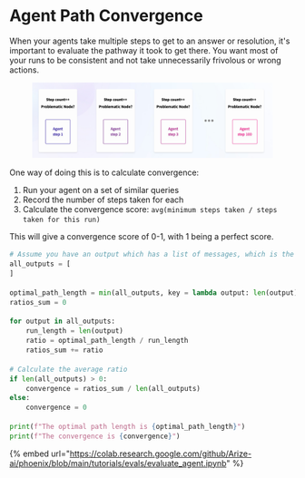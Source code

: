 # Agent Path Convergence

When your agents take multiple steps to get to an answer or resolution, it's important to evaluate the pathway it took to get there. You want most of your runs to be consistent and not take unnecessarily frivolous or wrong actions.

<figure><img src="../../.gitbook/assets/image (4).png" alt=""><figcaption></figcaption></figure>

One way of doing this is to calculate convergence:

1. Run your agent on a set of similar queries
2. Record the number of steps taken for each
3. Calculate the convergence score: `avg(minimum steps taken / steps taken for this run)`

This will give a convergence score of 0-1, with 1 being a perfect score.

```python
# Assume you have an output which has a list of messages, which is the path taken
all_outputs = [
]

optimal_path_length = min(all_outputs, key = lambda output: len(output))
ratios_sum = 0

for output in all_outputs:
    run_length = len(output)
    ratio = optimal_path_length / run_length
    ratios_sum += ratio

# Calculate the average ratio
if len(all_outputs) > 0:
    convergence = ratios_sum / len(all_outputs)
else:
    convergence = 0

print(f"The optimal path length is {optimal_path_length}")
print(f"The convergence is {convergence}")
```

{% embed url="https://colab.research.google.com/github/Arize-ai/phoenix/blob/main/tutorials/evals/evaluate_agent.ipynb" %}
